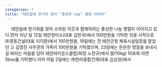 ```yaml
---
categories: f
title: "태안읍에 한가위 맞이 ‘풍성한 나눔’ 행렬 이어져"
---
```

&nbsp;&nbsp;&nbsp;&nbsp; 태안읍에 한가위를 맞아 소외된 이웃과 함께하려는 풍성한 나눔 행렬이 이어지고 있다.먼저 지난 달 12일 태안정미소(대표 김한국)에서 100만원을 기탁한 것을 시작으로 ㈜경동건설(대표 지이환)에서 100만원을, 19일에는 전 태안군청 체육시설팀장을 맡았던 고 김영진 사무관의 가족이 100만원을 기탁했으며, 23일에는 든든한 명절을 보내시길 바라는 마음을 담아 태안라이온스클럽(회장 노찬규)에서 쌀(10kg) 10포와 라면 5box를 기탁했다.이어 이달 2일에는 ㈜한라종합건재(대표 김상권)에서
